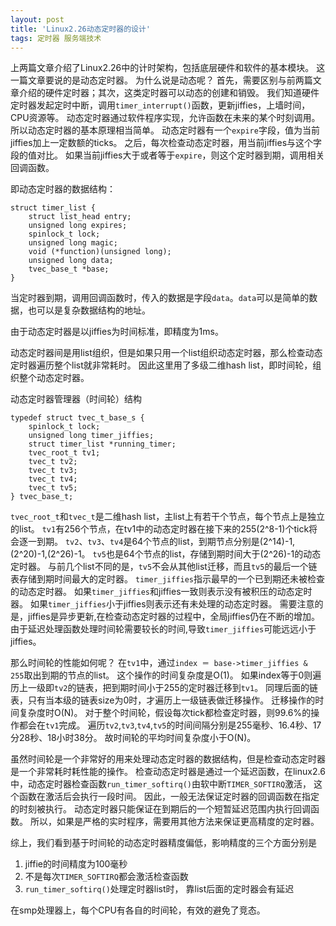 ```yaml
---
layout: post
title: 'Linux2.26动态定时器的设计'
tags: 定时器 服务端技术
---
```


上两篇文章介绍了Linux2.26中的计时架构，包括底层硬件和软件的基本模块。
这一篇文章要说的是动态定时器。
为什么说是动态呢？
首先，需要区别与前两篇文章介绍的硬件定时器；其次，这类定时器可以动态的创建和销毁。
我们知道硬件定时器发起定时中断，调用`timer_interrupt()`函数，更新jiffies，上墙时间，CPU资源等。
动态定时器通过软件程序实现，允许函数在未来的某个时刻调用。
所以动态定时器的基本原理相当简单。
动态定时器有一个`expire`字段，值为当前jiffies加上一定数额的ticks。
之后，每次检查动态定时器，用当前jiffies与这个字段的值对比。
如果当前jiffies大于或者等于`expire`，则这个定时器到期，调用相关回调函数。

即动态定时器的数据结构：

    struct timer_list {
        struct list_head entry;
        unsigned long expires;
        spinlock_t lock;
        unsigned long magic;
        void (*function)(unsigned long);
        unsigned long data;
        tvec_base_t *base; 
    }

当定时器到期，调用回调函数时，传入的数据是字段`data`。`data`可以是简单的数据，也可以是复杂数据结构的地址。
  
由于动态定时器是以jiffies为时间标准，即精度为1ms。

动态定时器间是用list组织，但是如果只用一个list组织动态定时器，那么检查动态定时器遍历整个list就非常耗时。
因此这里用了多级二维hash list，即时间轮，组织整个动态定时器。

动态定时器管理器（时间轮）结构

    typedef struct tvec_t_base_s {
        spinlock_t lock;
        unsigned long timer_jiffies;
        struct timer_list *running_timer;
        tvec_root_t tv1;
        tvec_t tv2;
        tvec_t tv3;
        tvec_t tv4;
        tvec_t tv5;
    } tvec_base_t;

`tvec_root_t`和`tvec_t`是二维hash list，主list上有若干个节点，每个节点上是独立的list。
`tv1`有256个节点，在tv1中的动态定时器在接下来的255(2^8-1)个tick将会逐一到期。
`tv2`、`tv3`、`tv4`是64个节点的list，到期节点分别是(2^14)-1,(2^20)-1,(2^26)-1。
`tv5`也是64个节点的list，存储到期时间大于(2^26)-1的动态定时器。
与前几个list不同的是，`tv5`不会从其他list迁移，而且`tv5`的最后一个链表存储到期时间最大的定时器。
`timer_jiffies`指示最早的一个已到期还未被检查的动态定时器。
如果`timer_jiffies`和jiffies一致则表示没有被积压的动态定时器。
如果`timer_jiffies`小于jiffies则表示还有未处理的动态定时器。
需要注意的是，jiffies是异步更新,在检查动态定时器的过程中，全局jiffies仍在不断的增加。
由于延迟处理函数处理时间轮需要较长的时间,导致`timer_jiffies`可能远远小于jiffies。

那么时间轮的性能如何呢？
在`tv1`中，通过`index ＝ base->timer_jiffies & 255`取出到期的节点的list。
这个操作的时间复杂度是O(1)。
如果index等于0则遍历上一级即`tv2`的链表，把到期时间小于255的定时器迁移到`tv1`。
同理后面的链表，只有当本级的链表size为0时，才遍历上一级链表做迁移操作。
迁移操作的时间复杂度时O(N)。
对于整个时间轮，假设每次tick都检查定时器，则99.6%的操作都会在`tv1`完成。
遍历`tv2`,`tv3`,`tv4`,`tv5`的时间间隔分别是255毫秒、16.4秒、17分28秒、18小时38分。
故时间轮的平均时间复杂度小于O(N)。

虽然时间轮是一个非常好的用来处理动态定时器的数据结构，但是检查动态定时器是一个非常耗时耗性能的操作。
检查动态定时器是通过一个延迟函数，在linux2.6中，动态定时器检查函数`run_timer_softirq()`由软中断`TIMER_SOFTIRQ`激活，
这个函数在激活后会执行一段时间。
因此，一般无法保证定时器的回调函数在指定的时刻被执行。
动态定时器只能保证在到期后的一个短暂延迟范围内执行回调函数。
所以，如果是严格的实时程序，需要用其他方法来保证更高精度的定时器。

综上，我们看到基于时间轮的动态定时器精度偏低，影响精度的三个方面分别是

1.  jiffie的时间精度为100毫秒
2.  不是每次`TIMER_SOFTIRQ`都会激活检查函数
3.  `run_timer_softirq()`处理定时器list时， 靠list后面的定时器会有延迟

在smp处理器上，每个CPU有各自的时间轮，有效的避免了竞态。
